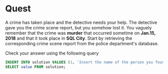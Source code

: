 # Quest

A crime has taken place and the detective needs your help. The detective gave
you the crime scene report, but you somehow lost it. You vaguely remember that
the crime was **murder** that occurred sometime on **Jan.15, 2018** and that it
took place in **SQL City**. Start by retrieving the corresponding crime scene
report from the police department's database.


Check your answer using the following query

```sql
INSERT INTO solution VALUES (1, 'Insert the name of the person you found here');
SELECT value FROM solution;
```
